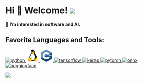 # Hi 🎉 Welcome! <a href="https://blog.csdn.net/qq_32194791/?type=blog"><img src="https://img.shields.io/static/v1?label=Blog&message=CSDN&color=red"/></a>

👀 **I’m interested in software and AI.**

## Favorite Languages and Tools:
<a href="https://github.com/python" target="_blank"> <img src="https://avatars.githubusercontent.com/u/1525981?s=200&v=4" alt="python" width="40" height="40"/>
<a href="https://github.com/torvalds/linux" target="_blank"> <img src="https://raw.githubusercontent.com/devicons/devicon/master/icons/linux/linux-original.svg" alt="python" width="40" height="40"/> 
<a href="https://github.com/fffaraz/awesome-cpp" target="_blank"> <img src="https://raw.githubusercontent.com/github/explore/180320cffc25f4ed1bbdfd33d4db3a66eeeeb358/topics/cpp/cpp.png" alt="cplusplus" width="40" height="40"/> 
<a href="https://github.com/tensorflow/tensorflow" target="_blank"> <img src="https://avatars.githubusercontent.com/u/15658638?s=200&v=4" alt="tensorflow" width="40" height="40"/>
<a href="https://github.com/keras-team/keras" target="_blank"> <img src="https://avatars.githubusercontent.com/u/34455048?s=200&v=4" alt="keras" width="40" height="40"/>
<a href="https://github.com/pytorch/pytorch" target="_blank"> <img src="https://avatars.githubusercontent.com/u/21003710?s=200&v=4" alt="pytorch" width="40" height="40"/>
<a href="https://github.com/onnx/onnx" target="_blank"> <img src="https://avatars.githubusercontent.com/u/31675368?s=200&v=4" alt="onnx" width="40" height="40"/>
<a href="https://github.com/huggingface" target="_blank"> <img src="https://avatars.githubusercontent.com/u/25720743?s=200&v=4" alt="huggingface" width="40" height="40"/>
  
  
  
![](https://github-readme-stats.vercel.app/api?username=duanshengliu&show_icons=true&theme=dark&count_private=true)



